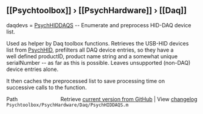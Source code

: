 ## [[Psychtoolbox]] &#8250; [[PsychHardware]] &#8250; [[Daq]]

daqdevs = [PsychHIDDAQS](PsychHIDDAQS) -- Enumerate and preprocess HID-DAQ device list.  
  
Used as helper by Daq toolbox functions. Retrieves the USB-HID devices  
list from [PsychHID](PsychHID), prefilters all DAQ device entries, so they have a  
well defined productID, product name string and a somewhat unique  
serialNumber -- as far as this is possible. Leaves unsupported (non-DAQ)  
device entries alone.  
  
It then caches the preprocessed list to save processing time on  
successive calls to the function.  
  




<div class="code_header" style="text-align:right;">
  <span style="float:left;">Path&nbsp;&nbsp;</span> <span class="counter">Retrieve <a href=
  "https://raw.github.com/Psychtoolbox-3/Psychtoolbox-3/beta/Psychtoolbox/PsychHardware/Daq/PsychHIDDAQS.m">current version from GitHub</a> | View <a href=
  "https://github.com/Psychtoolbox-3/Psychtoolbox-3/commits/beta/Psychtoolbox/PsychHardware/Daq/PsychHIDDAQS.m">changelog</a></span>
</div>
<div class="code">
  <code>Psychtoolbox/PsychHardware/Daq/PsychHIDDAQS.m</code>
</div>

